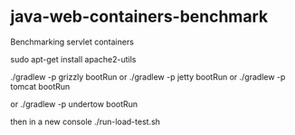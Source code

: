 # java-web-containers-benchmark
Benchmarking servlet containers

sudo apt-get install apache2-utils

./gradlew -p grizzly bootRun
or
./gradlew -p jetty bootRun
or
./gradlew -p tomcat bootRun

or
./gradlew -p undertow bootRun


then in a new console
./run-load-test.sh